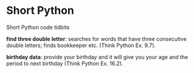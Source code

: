# Short Python

Short Python code tidbits

**find three double letter**: searches for words that have three consecutive double letters; finds bookkeeper etc. (Think Python Ex. 9.7).

**birthday data**: provide your birthday and it will give you your age and the period to next birthday (Think Python Ex. 16.2).
 
